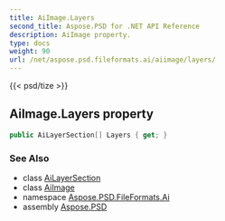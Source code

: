 ```yaml
---
title: AiImage.Layers
second_title: Aspose.PSD for .NET API Reference
description: AiImage property. 
type: docs
weight: 90
url: /net/aspose.psd.fileformats.ai/aiimage/layers/
---
```

{{< psd/tize >}}
## AiImage.Layers property

```csharp
public AiLayerSection[] Layers { get; }
```

### See Also

* class [AiLayerSection](../../ailayersection/)
* class [AiImage](../)
* namespace [Aspose.PSD.FileFormats.Ai](../../aiimage/)
* assembly [Aspose.PSD](../../../)


